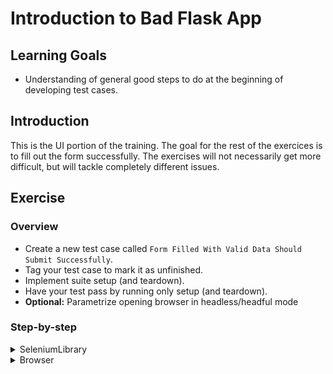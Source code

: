 # Introduction to Bad Flask App

## Learning Goals

- Understanding of general good steps to do at the beginning of developing
test cases.

## Introduction

This is the UI portion of the training. The goal for the rest of
the exercices is to fill out the form successfully. The exercises will not necessarily get
more difficult, but will tackle completely different issues.

## Exercise

### Overview

- Create a new test case called `Form Filled With Valid Data Should Submit Successfully`.
- Tag your test case to mark it as unfinished.
- Implement suite setup (and teardown).
- Have your test pass by running only setup (and teardown).
- **Optional:** Parametrize opening browser in headless/headful mode

### Step-by-step

<details>
  <summary>SeleniumLibrary</summary>

**Create your test case.**

In the following exercises, we're going to write all our keywords in `bad_flask_app.robot` file
in the `resources` directory and our the test case in the `form.robot` file.

> Remember that the `bad_flask_app.robot` file is in the `resources` folder, so the resource file
> is imported with a relative path. Also, we've named our resource file based on the application
> we're testing and our test suite file based on the type of actions we're going to do with the
> application.

A test suite file is not useful without any test cases. Moreover, each test case should have a descriptive name.
Our goal is to submit the form successfully, so a name like `Form Filled With Valid Data Should
Submit Successfully` is a good name. A test case should also have at least one step. For now, you
can add `No Operation` call to your test case, just to make sure it is being executed.

- Create a test case called `Form Filled With Valid Data Should Submit Successfully` to your test suite.
- Add `No Operation` call into your case.

It's a good practice to separate ready tests from unfinished ones, so that CI won't run your unfinished
tests. Tags are the best way to do this. Your CI run should have some `--exclude` (or `-e`) flag to
exclude unfinished tests. The tag name can be whatever is clear enough, but `wip` (work in progress)
is commonly used to indicate this.

- Add a `wip` tag to your test case.

> :bulb: Tags need be defined with a `[Tags]` at the beginning of your test case.

---

**Implement setup and teardown.**

Our goal is to fill the form in a website. Opening a browser is a relatively time consuming task
and it's not really part of our test, so we should add that to our `Suite Setup` in the `Settings`
table of our test suite file. In order to avoid having too much detail in our test suite, we can
add that call to our resource file. Also, our browser should close at the end of our test suite, so
we can add a `Suite Teardown` as well to do that.

Since we're dealing with browsers, we need to remember to add `SeleniumLibrary` as a `Library` in
the files we call its keywords directly. We're creating a custom keyword to our resource file and
we can close the browser directly without having any details in our test suite file, we should add
the `Library` import to both files, even though having it only once would work. Resourcing and
importing all the files our file is calling directly makes it easier to jump between keywords and
we don't need to guess where a particular keyword is implemented.

- Create a keyword that opens your browser to Bad Flask App (should be running on `localhost:5000`)
to your resource file.
- Add `Suite Setup` and `Suite Teardown` to your test suite file.

> We're going to write only a single test throughout this training, so a `Test Setup` and a
`Test Teardown` would've been perfectly fine in _this_ particular case as well. However, it's best
practice to open and close a browser only once during your test suite, so they're better to be put
in `Suite Setup` and `Suite Teardown`. This way we ensure the browser is opened and closed only
once, if we decided to expand our test suite.
>
> While debugging a test case, you might actually want to leave the browser open. You can use the
`Pause Execution` keyword from the [Dialogs](http://robotframework.org/robotframework/latest/libraries/Dialogs.html)
library for this purpose. This will give you a popup when you reach the
keyword and nothing will happen in the test case until you manually
close the popup.

</details>

<details>
  <summary>Browser</summary>

**Create your test case.**

In the following exercises, we're going to write all our keywords into `bad_flask_app.robot` file
in the `resources` directory and our only test case into the `form.robot` file.

> Remember that the `bad_flask_app.robot` file is in the `resources` folder, so the resource file
> is imported with a relative path. Also, we've named our resource file based on the application
> we're testing and our test suite file based on the type of actions we're going to do with the
> application.

A test suite file is no use without any test cases. Each test case should have a descriptive name.
Our goal is to submit the form successfully, so a name like `Form Filled With Valid Data Should
Submit Successfully` is a good name. A test case should also have at least one step. For now, you
can add `No Operation` call to your test case, just to make sure it runs.

- Create a test case called `Form Filled With Valid Data Should Submit Successfully` to your test suite.
- Add `No Operation` call into your case.

It's a good practice to separate ready tests from unfinished ones, so that CI won't run your unfinished
tests. Tags are the best way to do this. Your CI run should have some `--exclude` (or `-e`) flag to
exclude unfinished tests. The tag name can be whatever is clear enough, but `wip` (work in progress)
is commonly used to indicate this.

- Add a `wip` tag to your test case.

> :bulb: Tags need be defined with a `[Tags]` at the beginning of your test case.

---

**Implement setup and teardown.**

Our goal is to fill the form in a website. Opening a browser is a relatively time consuming task
and it's not really part of our test, so we should add that to our `Suite Setup` in the `Settings`
table of our test suite file.

Since we're dealing with browser, we need to add `Browser` as a `Library` to our resource file.

Browser library automatically closes the browser after the test or suite has finished, to we don't
need to handle closing the browser separately.

- Create a keyword called `Open Browser To Our Application` to your resource file.
- Call `New Page` on your new keyword to open Bad Flask App (should be running on `localhost:5000`).
- Add `Suite Setup` to your test suite file to call your new keyword.

> :bulb: If you completed [exercise 01](./01-rest-api.md) with Browser library, you already have your
> library import ready in your resource file.
>
> :bulb: If you're running your server with Docker, you might need to use the Docker-machine's
> IP address instead of `localhost`. You can find the docker-machine IP address by using
> `docker inspect <container_name>`.
>
> We're going to write only a single test throughout this training, so a `Test Setup` and a
`Test Teardown` would've been perfectly fine in _this_ particular case as well. However, it's best
practice to open and close a browser only once during your test suite, so they're better to be put
in `Suite Setup` and `Suite Teardown`. This way we ensure the browser is opened and closed only
once, if we decided to expand our test suite.
>
> While debugging a test case, you might actually want to leave the browser open. You can use the
`Pause Execution` keyword from the [Dialogs](http://robotframework.org/robotframework/latest/libraries/Dialogs.html)
library for this purpose. This will give you a popup when you reach the
keyword and nothing will happen in the test case until you manually
close the popup.

---

**Optional: Parametrize opening browser to headless or headful mode.**

By default Browser library opens browsers in a headless state. We need to specifically open it in a
headful state if we want to see what is happening during the test. It's not necessary for the final
test, but it makes debugging a lot easier to see what the tests are doing. `New Page` calls `New Browser`
with default parameters if called without `New Browser`. This means we need to separately call
`New Browser` with `headless=${FALSE}` before calling `New Page`.

Let's take that one step further. Especially if the same keyword is being called by both UI and API tests
we don't really want to see the browser open during the API tests. We can parametrize opening in headless
state and have it open headless by default and we can then just use `headless=${FALSE}` in our `Suite Setup`
while we're debugging.

- Add `headless` parameter to `Open Browser To Our Application` keyword and give it `${TRUE}` as a default
value.
- Add call to `New Browser` before `New Page` and give it the parameter `headless=${headless}`.
- Add a parameter to your `Suite Setup` to set `headless=${TRUE}`.

</details>
